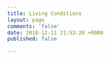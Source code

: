 ```yaml
---
title: Living Conditions
layout: page
comments: 'false'
date: 2018-12-11 21:53:20 +0000
published: false

---
```

